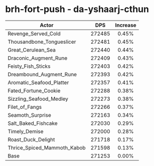 # brh-fort-push - da-yshaarj-cthun
| Actor | DPS | Increase |
|---|:---:|:---:|
|Revenge_Served_Cold|272485|0.45%|
|Thousandbone_Tongueslicer|272481|0.45%|
|Great_Cerulean_Sea|272440|0.44%|
|Draconic_Augment_Rune|272409|0.43%|
|Feisty_Fish_Sticks|272403|0.42%|
|Dreambound_Augment_Rune|272393|0.42%|
|Aromatic_Seafood_Platter|272357|0.41%|
|Fated_Fortune_Cookie|272288|0.38%|
|Sizzling_Seafood_Medley|272273|0.38%|
|Filet_of_Fangs|272266|0.37%|
|Seamoth_Surprise|272163|0.34%|
|Salt_Baked_Fishcake|272030|0.29%|
|Timely_Demise|272000|0.28%|
|Roast_Duck_Delight|271718|0.17%|
|Thrice_Spiced_Mammoth_Kabob|271598|0.13%|
|Base|271253|0.00%|
